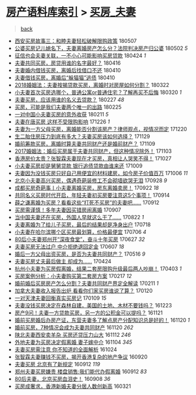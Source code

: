[房产语料库索引](../../README.md)  > [买房_夫妻](买房_夫妻.md)
====
> [back](../README.md)

- [西安买房故事三：和睦夫妻轻松破解限购政策](http://jkwz.applinzi.com/ittc/7100130783903876106.html#%E8%A5%BF%E5%AE%89%E4%B9%B0%E6%88%BF%E6%95%85%E4%BA%8B%E4%B8%89%EF%BC%9A%E5%92%8C%E7%9D%A6%E5%A4%AB%E5%A6%BB%E8%BD%BB%E6%9D%BE%E7%A0%B4%E8%A7%A3%E9%99%90%E8%B4%AD%E6%94%BF%E7%AD%96) 180507  
- [公婆买房记儿媳名下，夫妻离婚房产怎么分？法院判决房产归公婆](http://jkwz.applinzi.com/ittc/7098637673852044299.html#%E5%85%AC%E5%A9%86%E4%B9%B0%E6%88%BF%E8%AE%B0%E5%84%BF%E5%AA%B3%E5%90%8D%E4%B8%8B%EF%BC%8C%E5%A4%AB%E5%A6%BB%E7%A6%BB%E5%A9%9A%E6%88%BF%E4%BA%A7%E6%80%8E%E4%B9%88%E5%88%86%EF%BC%9F%E6%B3%95%E9%99%A2%E5%88%A4%E5%86%B3%E6%88%BF%E4%BA%A7%E5%BD%92%E5%85%AC%E5%A9%86) 180502 *5* 
- [征信也会夫妻关联，一不小心可能影响买房贷款](http://jkwz.applinzi.com/ittc/7095574501486232593.html#%E5%BE%81%E4%BF%A1%E4%B9%9F%E4%BC%9A%E5%A4%AB%E5%A6%BB%E5%85%B3%E8%81%94%EF%BC%8C%E4%B8%80%E4%B8%8D%E5%B0%8F%E5%BF%83%E5%8F%AF%E8%83%BD%E5%BD%B1%E5%93%8D%E4%B9%B0%E6%88%BF%E8%B4%B7%E6%AC%BE) 180424 *1* 
- [​夫妻共同买房，房贷用谁的名字最好？](http://jkwz.applinzi.com/ittc/7092633470184719370.html#%E2%80%8B%E5%A4%AB%E5%A6%BB%E5%85%B1%E5%90%8C%E4%B9%B0%E6%88%BF%EF%BC%8C%E6%88%BF%E8%B4%B7%E7%94%A8%E8%B0%81%E7%9A%84%E5%90%8D%E5%AD%97%E6%9C%80%E5%A5%BD%EF%BC%9F) 180416  
- [夫妻婚内借钱买房，离婚后找借口不还](http://jkwz.applinzi.com/ittc/7090377743789458443.html#%E5%A4%AB%E5%A6%BB%E5%A9%9A%E5%86%85%E5%80%9F%E9%92%B1%E4%B9%B0%E6%88%BF%EF%BC%8C%E7%A6%BB%E5%A9%9A%E5%90%8E%E6%89%BE%E5%80%9F%E5%8F%A3%E4%B8%8D%E8%BF%98) 180410  
- [夫妻借钱买房，离婚后“躲猫猫”逃债](http://jkwz.applinzi.com/ittc/7090364352341476358.html#%E5%A4%AB%E5%A6%BB%E5%80%9F%E9%92%B1%E4%B9%B0%E6%88%BF%EF%BC%8C%E7%A6%BB%E5%A9%9A%E5%90%8E%E2%80%9C%E8%BA%B2%E7%8C%AB%E7%8C%AB%E2%80%9D%E9%80%83%E5%80%BA) 180410  
- [2018婚姻法：夫妻按揭贷款买房，离婚时对房屋如何分割？](http://jkwz.applinzi.com/ittc/7083271521483375623.html#2018%E5%A9%9A%E5%A7%BB%E6%B3%95%EF%BC%9A%E5%A4%AB%E5%A6%BB%E6%8C%89%E6%8F%AD%E8%B4%B7%E6%AC%BE%E4%B9%B0%E6%88%BF%EF%BC%8C%E7%A6%BB%E5%A9%9A%E6%97%B6%E5%AF%B9%E6%88%BF%E5%B1%8B%E5%A6%82%E4%BD%95%E5%88%86%E5%89%B2%EF%BC%9F) 180322  
- [小夫妻首次买房选哪个，普通公寓or普通住宅？了解再买不后悔](http://jkwz.applinzi.com/ittc/7082498808095441931.html#%E5%B0%8F%E5%A4%AB%E5%A6%BB%E9%A6%96%E6%AC%A1%E4%B9%B0%E6%88%BF%E9%80%89%E5%93%AA%E4%B8%AA%EF%BC%8C%E6%99%AE%E9%80%9A%E5%85%AC%E5%AF%93or%E6%99%AE%E9%80%9A%E4%BD%8F%E5%AE%85%EF%BC%9F%E4%BA%86%E8%A7%A3%E5%86%8D%E4%B9%B0%E4%B8%8D%E5%90%8E%E6%82%94) 180320 *1* 
- [夫妻买房，应该用谁的名义去贷款？](http://jkwz.applinzi.com/ittc/7074816004901569552.html#%E5%A4%AB%E5%A6%BB%E4%B9%B0%E6%88%BF%EF%BC%8C%E5%BA%94%E8%AF%A5%E7%94%A8%E8%B0%81%E7%9A%84%E5%90%8D%E4%B9%89%E5%8E%BB%E8%B4%B7%E6%AC%BE%EF%BC%9F) 180227 *48* 
- [买房，可能是我们夫妻两个唯一的出路](http://jkwz.applinzi.com/ittc/7074029086160978955.html#%E4%B9%B0%E6%88%BF%EF%BC%8C%E5%8F%AF%E8%83%BD%E6%98%AF%E6%88%91%E4%BB%AC%E5%A4%AB%E5%A6%BB%E4%B8%A4%E4%B8%AA%E5%94%AF%E4%B8%80%E7%9A%84%E5%87%BA%E8%B7%AF) 180225  
- [一对中国小夫妻买房的意外收获](http://jkwz.applinzi.com/ittc/7068772735260296199.html#%E4%B8%80%E5%AF%B9%E4%B8%AD%E5%9B%BD%E5%B0%8F%E5%A4%AB%E5%A6%BB%E4%B9%B0%E6%88%BF%E7%9A%84%E6%84%8F%E5%A4%96%E6%94%B6%E8%8E%B7) 180211 *5* 
- [夫妻在唐买房 这样不受限购影响](http://jkwz.applinzi.com/ittc/7051345991368705041.html#%E5%A4%AB%E5%A6%BB%E5%9C%A8%E5%94%90%E4%B9%B0%E6%88%BF+%E8%BF%99%E6%A0%B7%E4%B8%8D%E5%8F%97%E9%99%90%E8%B4%AD%E5%BD%B1%E5%93%8D) 171226 *1* 
- [夫妻为一方父母买房，离婚能否分割该房产？律师观点，视情况而定](http://jkwz.applinzi.com/ittc/7049215606618850320.html#%E5%A4%AB%E5%A6%BB%E4%B8%BA%E4%B8%80%E6%96%B9%E7%88%B6%E6%AF%8D%E4%B9%B0%E6%88%BF%EF%BC%8C%E7%A6%BB%E5%A9%9A%E8%83%BD%E5%90%A6%E5%88%86%E5%89%B2%E8%AF%A5%E6%88%BF%E4%BA%A7%EF%BC%9F%E5%BE%8B%E5%B8%88%E8%A7%82%E7%82%B9%EF%BC%8C%E8%A7%86%E6%83%85%E5%86%B5%E8%80%8C%E5%AE%9A) 171220  
- [生二胎住房压力到底有多大？夫妻买房该如何选择？](http://jkwz.applinzi.com/ittc/7041418537153856528.html#%E7%94%9F%E4%BA%8C%E8%83%8E%E4%BD%8F%E6%88%BF%E5%8E%8B%E5%8A%9B%E5%88%B0%E5%BA%95%E6%9C%89%E5%A4%9A%E5%A4%A7%EF%BC%9F%E5%A4%AB%E5%A6%BB%E4%B9%B0%E6%88%BF%E8%AF%A5%E5%A6%82%E4%BD%95%E9%80%89%E6%8B%A9%EF%BC%9F) 171129  
- [婚前筹款买房，离婚时算夫妻共同财产还是婚前财产？](http://jkwz.applinzi.com/ittc/7033880510571480081.html#%E5%A9%9A%E5%89%8D%E7%AD%B9%E6%AC%BE%E4%B9%B0%E6%88%BF%EF%BC%8C%E7%A6%BB%E5%A9%9A%E6%97%B6%E7%AE%97%E5%A4%AB%E5%A6%BB%E5%85%B1%E5%90%8C%E8%B4%A2%E4%BA%A7%E8%BF%98%E6%98%AF%E5%A9%9A%E5%89%8D%E8%B4%A2%E4%BA%A7%EF%BC%9F) 171109  
- [2017婚姻法：婚后买房属于夫妻共同财产，但这种情况除外！](http://jkwz.applinzi.com/ittc/7031854148696409104.html#2017%E5%A9%9A%E5%A7%BB%E6%B3%95%EF%BC%9A%E5%A9%9A%E5%90%8E%E4%B9%B0%E6%88%BF%E5%B1%9E%E4%BA%8E%E5%A4%AB%E5%A6%BB%E5%85%B1%E5%90%8C%E8%B4%A2%E4%BA%A7%EF%BC%8C%E4%BD%86%E8%BF%99%E7%A7%8D%E6%83%85%E5%86%B5%E9%99%A4%E5%A4%96%EF%BC%81) 171103  
- [香港房价太贵？张智霖夫妻现在才买房，真相让人哭笑不得！](http://jkwz.applinzi.com/ittc/7028835743705859088.html#%E9%A6%99%E6%B8%AF%E6%88%BF%E4%BB%B7%E5%A4%AA%E8%B4%B5%EF%BC%9F%E5%BC%A0%E6%99%BA%E9%9C%96%E5%A4%AB%E5%A6%BB%E7%8E%B0%E5%9C%A8%E6%89%8D%E4%B9%B0%E6%88%BF%EF%BC%8C%E7%9C%9F%E7%9B%B8%E8%AE%A9%E4%BA%BA%E5%93%AD%E7%AC%91%E4%B8%8D%E5%BE%97%EF%BC%81) 171027  
- [小夫妻买房却是舅舅贷款 银行追债贷款由谁来还](http://jkwz.applinzi.com/ittc/7022377784301847569.html#%E5%B0%8F%E5%A4%AB%E5%A6%BB%E4%B9%B0%E6%88%BF%E5%8D%B4%E6%98%AF%E8%88%85%E8%88%85%E8%B4%B7%E6%AC%BE+%E9%93%B6%E8%A1%8C%E8%BF%BD%E5%80%BA%E8%B4%B7%E6%AC%BE%E7%94%B1%E8%B0%81%E6%9D%A5%E8%BF%98) 171009  
- [夫妻因为没钱买房只好自己用便宜的材料建房，如今房子价值百万](http://jkwz.applinzi.com/ittc/7021226327468934160.html#%E5%A4%AB%E5%A6%BB%E5%9B%A0%E4%B8%BA%E6%B2%A1%E9%92%B1%E4%B9%B0%E6%88%BF%E5%8F%AA%E5%A5%BD%E8%87%AA%E5%B7%B1%E7%94%A8%E4%BE%BF%E5%AE%9C%E7%9A%84%E6%9D%90%E6%96%99%E5%BB%BA%E6%88%BF%EF%BC%8C%E5%A6%82%E4%BB%8A%E6%88%BF%E5%AD%90%E4%BB%B7%E5%80%BC%E7%99%BE%E4%B8%87) 171006 *11* 
- [北京小夫妻高兴买房，偶遇奇葩装修工不会砌墙欲哭无泪](http://jkwz.applinzi.com/ittc/7018303683522200593.html#%E5%8C%97%E4%BA%AC%E5%B0%8F%E5%A4%AB%E5%A6%BB%E9%AB%98%E5%85%B4%E4%B9%B0%E6%88%BF%EF%BC%8C%E5%81%B6%E9%81%87%E5%A5%87%E8%91%A9%E8%A3%85%E4%BF%AE%E5%B7%A5%E4%B8%8D%E4%BC%9A%E7%A0%8C%E5%A2%99%E6%AC%B2%E5%93%AD%E6%97%A0%E6%B3%AA) 170928 *9* 
- [成都买房奇葩事丨小夫妻离婚买房，房东离婚卖房！](http://jkwz.applinzi.com/ittc/7016181351856997393.html#%E6%88%90%E9%83%BD%E4%B9%B0%E6%88%BF%E5%A5%87%E8%91%A9%E4%BA%8B%E4%B8%A8%E5%B0%8F%E5%A4%AB%E5%A6%BB%E7%A6%BB%E5%A9%9A%E4%B9%B0%E6%88%BF%EF%BC%8C%E6%88%BF%E4%B8%9C%E7%A6%BB%E5%A9%9A%E5%8D%96%E6%88%BF%EF%BC%81) 170922 *18* 
- [共同名义买房时代开启，年轻夫妻初买房要注意这5个事项！](http://jkwz.applinzi.com/ittc/7013126151646741521.html#%E5%85%B1%E5%90%8C%E5%90%8D%E4%B9%89%E4%B9%B0%E6%88%BF%E6%97%B6%E4%BB%A3%E5%BC%80%E5%90%AF%EF%BC%8C%E5%B9%B4%E8%BD%BB%E5%A4%AB%E5%A6%BB%E5%88%9D%E4%B9%B0%E6%88%BF%E8%A6%81%E6%B3%A8%E6%84%8F%E8%BF%995%E4%B8%AA%E4%BA%8B%E9%A1%B9%EF%BC%81) 170914  
- [薛之谦离婚为买房？看看这些“打死不买房”的夫妻吧……](http://jkwz.applinzi.com/ittc/7012367930556417041.html#%E8%96%9B%E4%B9%8B%E8%B0%A6%E7%A6%BB%E5%A9%9A%E4%B8%BA%E4%B9%B0%E6%88%BF%EF%BC%9F%E7%9C%8B%E7%9C%8B%E8%BF%99%E4%BA%9B%E2%80%9C%E6%89%93%E6%AD%BB%E4%B8%8D%E4%B9%B0%E6%88%BF%E2%80%9D%E7%9A%84%E5%A4%AB%E5%A6%BB%E5%90%A7%E2%80%A6%E2%80%A6) 170912  
- [买房需谨慎！多年夫妻因买错房闹离婚](http://jkwz.applinzi.com/ittc/7010647925179548433.html#%E4%B9%B0%E6%88%BF%E9%9C%80%E8%B0%A8%E6%85%8E%EF%BC%81%E5%A4%9A%E5%B9%B4%E5%A4%AB%E5%A6%BB%E5%9B%A0%E4%B9%B0%E9%94%99%E6%88%BF%E9%97%B9%E7%A6%BB%E5%A9%9A) 170907  
- [当中国夫妻还在买房，外国人早就这么干了……](http://jkwz.applinzi.com/ittc/7004768368824157201.html#%E5%BD%93%E4%B8%AD%E5%9B%BD%E5%A4%AB%E5%A6%BB%E8%BF%98%E5%9C%A8%E4%B9%B0%E6%88%BF%EF%BC%8C%E5%A4%96%E5%9B%BD%E4%BA%BA%E6%97%A9%E5%B0%B1%E8%BF%99%E4%B9%88%E5%B9%B2%E4%BA%86%E2%80%A6%E2%80%A6) 170822 *1* 
- [夫妻离婚为了给儿子买房，最后的结果却是净身出户](http://jkwz.applinzi.com/ittc/6991578807432381457.html#%E5%A4%AB%E5%A6%BB%E7%A6%BB%E5%A9%9A%E4%B8%BA%E4%BA%86%E7%BB%99%E5%84%BF%E5%AD%90%E4%B9%B0%E6%88%BF%EF%BC%8C%E6%9C%80%E5%90%8E%E7%9A%84%E7%BB%93%E6%9E%9C%E5%8D%B4%E6%98%AF%E5%87%80%E8%BA%AB%E5%87%BA%E6%88%B7) 170718  
- [小夫妻在哈尔滨哪个区买房最划算，价格最便宜](http://jkwz.applinzi.com/ittc/6987257081659655173.html#%E5%B0%8F%E5%A4%AB%E5%A6%BB%E5%9C%A8%E5%93%88%E5%B0%94%E6%BB%A8%E5%93%AA%E4%B8%AA%E5%8C%BA%E4%B9%B0%E6%88%BF%E6%9C%80%E5%88%92%E7%AE%97%EF%BC%8C%E4%BB%B7%E6%A0%BC%E6%9C%80%E4%BE%BF%E5%AE%9C) 170706 *4* 
- [80后小夫妻郑州开“深夜食堂”，奋斗十年买房](http://jkwz.applinzi.com/ittc/6983912139004576773.html#80%E5%90%8E%E5%B0%8F%E5%A4%AB%E5%A6%BB%E9%83%91%E5%B7%9E%E5%BC%80%E2%80%9C%E6%B7%B1%E5%A4%9C%E9%A3%9F%E5%A0%82%E2%80%9D%EF%BC%8C%E5%A5%8B%E6%96%97%E5%8D%81%E5%B9%B4%E4%B9%B0%E6%88%BF) 170627 *32* 
- [夫妻买房无法过户 中介拒绝退回定金](http://jkwz.applinzi.com/ittc/6976221906603607044.html#%E5%A4%AB%E5%A6%BB%E4%B9%B0%E6%88%BF%E6%97%A0%E6%B3%95%E8%BF%87%E6%88%B7+%E4%B8%AD%E4%BB%8B%E6%8B%92%E7%BB%9D%E9%80%80%E5%9B%9E%E5%AE%9A%E9%87%91) 170607 *18* 
- [婚后一方父母出资买房，是否为夫妻共同财产？](http://jkwz.applinzi.com/ittc/6966797032550302724.html#%E5%A9%9A%E5%90%8E%E4%B8%80%E6%96%B9%E7%88%B6%E6%AF%8D%E5%87%BA%E8%B5%84%E4%B9%B0%E6%88%BF%EF%BC%8C%E6%98%AF%E5%90%A6%E4%B8%BA%E5%A4%AB%E5%A6%BB%E5%85%B1%E5%90%8C%E8%B4%A2%E4%BA%A7%EF%BC%9F) 170516 *9* 
- [夫妻买房丈夫最后做主 却成为……](http://jkwz.applinzi.com/ittc/6960192566728328197.html#%E5%A4%AB%E5%A6%BB%E4%B9%B0%E6%88%BF%E4%B8%88%E5%A4%AB%E6%9C%80%E5%90%8E%E5%81%9A%E4%B8%BB+%E5%8D%B4%E6%88%90%E4%B8%BA%E2%80%A6%E2%80%A6) 170424  
- [杭州小夫妻为买房假离婚，结果二套房限购升级最后两人吵崩！](http://jkwz.applinzi.com/ittc/6952344430806828036.html#%E6%9D%AD%E5%B7%9E%E5%B0%8F%E5%A4%AB%E5%A6%BB%E4%B8%BA%E4%B9%B0%E6%88%BF%E5%81%87%E7%A6%BB%E5%A9%9A%EF%BC%8C%E7%BB%93%E6%9E%9C%E4%BA%8C%E5%A5%97%E6%88%BF%E9%99%90%E8%B4%AD%E5%8D%87%E7%BA%A7%E6%9C%80%E5%90%8E%E4%B8%A4%E4%BA%BA%E5%90%B5%E5%B4%A9%EF%BC%81) 170403 *1* 
- [买房案例分析：小夫妻购买第二套房方案](http://jkwz.applinzi.com/ittc/6935721085495673860.html#%E4%B9%B0%E6%88%BF%E6%A1%88%E4%BE%8B%E5%88%86%E6%9E%90%EF%BC%9A%E5%B0%8F%E5%A4%AB%E5%A6%BB%E8%B4%AD%E4%B9%B0%E7%AC%AC%E4%BA%8C%E5%A5%97%E6%88%BF%E6%96%B9%E6%A1%88) 170217 *12* 
- [婚前婚后买房房产怎么分割？夫妻共同财产界定全解读](http://jkwz.applinzi.com/ittc/6933161938283660292.html#%E5%A9%9A%E5%89%8D%E5%A9%9A%E5%90%8E%E4%B9%B0%E6%88%BF%E6%88%BF%E4%BA%A7%E6%80%8E%E4%B9%88%E5%88%86%E5%89%B2%EF%BC%9F%E5%A4%AB%E5%A6%BB%E5%85%B1%E5%90%8C%E8%B4%A2%E4%BA%A7%E7%95%8C%E5%AE%9A%E5%85%A8%E8%A7%A3%E8%AF%BB) 170211 *1* 
- [加拿大夫妻收入报告出炉 看看你们家买房谁说了算？](http://jkwz.applinzi.com/ittc/6925152444253471749.html#%E5%8A%A0%E6%8B%BF%E5%A4%A7%E5%A4%AB%E5%A6%BB%E6%94%B6%E5%85%A5%E6%8A%A5%E5%91%8A%E5%87%BA%E7%82%89+%E7%9C%8B%E7%9C%8B%E4%BD%A0%E4%BB%AC%E5%AE%B6%E4%B9%B0%E6%88%BF%E8%B0%81%E8%AF%B4%E4%BA%86%E7%AE%97%EF%BC%9F) 170120  
- [一对天津夫妻回衡真实买房记](http://jkwz.applinzi.com/ittc/6921046000746890244.html#%E4%B8%80%E5%AF%B9%E5%A4%A9%E6%B4%A5%E5%A4%AB%E5%A6%BB%E5%9B%9E%E8%A1%A1%E7%9C%9F%E5%AE%9E%E4%B9%B0%E6%88%BF%E8%AE%B0) 170109 *15* 
- [夫妻没钱买房决定在森林自建，美国的土地、木材不要钱吗？](http://jkwz.applinzi.com/ittc/6914956682139796485.html#%E5%A4%AB%E5%A6%BB%E6%B2%A1%E9%92%B1%E4%B9%B0%E6%88%BF%E5%86%B3%E5%AE%9A%E5%9C%A8%E6%A3%AE%E6%9E%97%E8%87%AA%E5%BB%BA%EF%BC%8C%E7%BE%8E%E5%9B%BD%E7%9A%84%E5%9C%9F%E5%9C%B0%E3%80%81%E6%9C%A8%E6%9D%90%E4%B8%8D%E8%A6%81%E9%92%B1%E5%90%97%EF%BC%9F) 161223  
- [房产9问！夫妻一方贷款买房，另一方的公积金可以提吗？](http://jkwz.applinzi.com/ittc/6902879706193331205.html#%E6%88%BF%E4%BA%A79%E9%97%AE%EF%BC%81%E5%A4%AB%E5%A6%BB%E4%B8%80%E6%96%B9%E8%B4%B7%E6%AC%BE%E4%B9%B0%E6%88%BF%EF%BC%8C%E5%8F%A6%E4%B8%80%E6%96%B9%E7%9A%84%E5%85%AC%E7%A7%AF%E9%87%91%E5%8F%AF%E4%BB%A5%E6%8F%90%E5%90%97%EF%BC%9F) 161121  
- [婚前买房婚后办房产证，东营夫妻多了解点房产分配知识总是好的！](http://jkwz.applinzi.com/ittc/6902651119968191493.html#%E5%A9%9A%E5%89%8D%E4%B9%B0%E6%88%BF%E5%A9%9A%E5%90%8E%E5%8A%9E%E6%88%BF%E4%BA%A7%E8%AF%81%EF%BC%8C%E4%B8%9C%E8%90%A5%E5%A4%AB%E5%A6%BB%E5%A4%9A%E4%BA%86%E8%A7%A3%E7%82%B9%E6%88%BF%E4%BA%A7%E5%88%86%E9%85%8D%E7%9F%A5%E8%AF%86%E6%80%BB%E6%98%AF%E5%A5%BD%E7%9A%84%EF%BC%81) 161120 *1* 
- [婚前买房，7种情况会成为夫妻共同财产](http://jkwz.applinzi.com/ittc/6901823231329043460.html#%E5%A9%9A%E5%89%8D%E4%B9%B0%E6%88%BF%EF%BC%8C7%E7%A7%8D%E6%83%85%E5%86%B5%E4%BC%9A%E6%88%90%E4%B8%BA%E5%A4%AB%E5%A6%BB%E5%85%B1%E5%90%8C%E8%B4%A2%E4%BA%A7) 161120 *262* 
- [陕北夫妻西安卖羊杂 买房还贷压力山大](http://jkwz.applinzi.com/ittc/6899674882568094724.html#%E9%99%95%E5%8C%97%E5%A4%AB%E5%A6%BB%E8%A5%BF%E5%AE%89%E5%8D%96%E7%BE%8A%E6%9D%82+%E4%B9%B0%E6%88%BF%E8%BF%98%E8%B4%B7%E5%8E%8B%E5%8A%9B%E5%B1%B1%E5%A4%A7) 161112 *246* 
- [外地夫妻为买房决定假离婚 妻子嫁中介](http://jkwz.applinzi.com/ittc/6896751247310193669.html#%E5%A4%96%E5%9C%B0%E5%A4%AB%E5%A6%BB%E4%B8%BA%E4%B9%B0%E6%88%BF%E5%86%B3%E5%AE%9A%E5%81%87%E7%A6%BB%E5%A9%9A+%E5%A6%BB%E5%AD%90%E5%AB%81%E4%B8%AD%E4%BB%8B) 161104 *345* 
- [夫妻买房需注意 你不知道的全面解析](http://jkwz.applinzi.com/ittc/6892649284746347524.html#%E5%A4%AB%E5%A6%BB%E4%B9%B0%E6%88%BF%E9%9C%80%E6%B3%A8%E6%84%8F+%E4%BD%A0%E4%B8%8D%E7%9F%A5%E9%81%93%E7%9A%84%E5%85%A8%E9%9D%A2%E8%A7%A3%E6%9E%90) 161024  
- [张智霖夫妻赚钱不买房，揭开香港复杂的地产争议](http://jkwz.applinzi.com/ittc/6879941684699333637.html#%E5%BC%A0%E6%99%BA%E9%9C%96%E5%A4%AB%E5%A6%BB%E8%B5%9A%E9%92%B1%E4%B8%8D%E4%B9%B0%E6%88%BF%EF%BC%8C%E6%8F%AD%E5%BC%80%E9%A6%99%E6%B8%AF%E5%A4%8D%E6%9D%82%E7%9A%84%E5%9C%B0%E4%BA%A7%E4%BA%89%E8%AE%AE) 160920  
- [夫妻买房 北京有了新规定](http://jkwz.applinzi.com/ittc/6876971823606006789.html#%E5%A4%AB%E5%A6%BB%E4%B9%B0%E6%88%BF+%E5%8C%97%E4%BA%AC%E6%9C%89%E4%BA%86%E6%96%B0%E8%A7%84%E5%AE%9A) 160912 *119* 
- [郑州夫妻买房嫌贵 楼盘销售:我们能代办假离婚](http://jkwz.applinzi.com/ittc/6876934194357355524.html#%E9%83%91%E5%B7%9E%E5%A4%AB%E5%A6%BB%E4%B9%B0%E6%88%BF%E5%AB%8C%E8%B4%B5+%E6%A5%BC%E7%9B%98%E9%94%80%E5%94%AE%3A%E6%88%91%E4%BB%AC%E8%83%BD%E4%BB%A3%E5%8A%9E%E5%81%87%E7%A6%BB%E5%A9%9A) 160912 *83* 
- [80后夫妻，北京买房血泪史！](http://jkwz.applinzi.com/ittc/6875540372800930821.html#80%E5%90%8E%E5%A4%AB%E5%A6%BB%EF%BC%8C%E5%8C%97%E4%BA%AC%E4%B9%B0%E6%88%BF%E8%A1%80%E6%B3%AA%E5%8F%B2%EF%BC%81) 160908 *36* 
- [买房成奢求，香港新婚夫妻分居人数创新高](http://jkwz.applinzi.com/ittc/6812141371481654276.html#%E4%B9%B0%E6%88%BF%E6%88%90%E5%A5%A2%E6%B1%82%EF%BC%8C%E9%A6%99%E6%B8%AF%E6%96%B0%E5%A9%9A%E5%A4%AB%E5%A6%BB%E5%88%86%E5%B1%85%E4%BA%BA%E6%95%B0%E5%88%9B%E6%96%B0%E9%AB%98) 160321  
